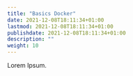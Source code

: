```yaml
---
title: "Basics Docker"
date: 2021-12-08T18:11:34+01:00
lastmod: 2021-12-08T18:11:34+01:00
publishdate: 2021-12-08T18:11:34+01:00
description: ""
weight: 10
---
```


Lorem Ipsum.
